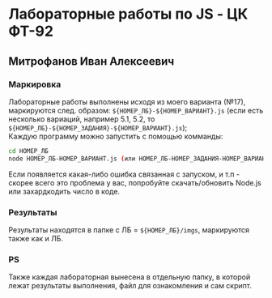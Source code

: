# Лабораторные работы по JS - ЦК ФТ-92
## Митрофанов Иван Алексеевич

### Маркировка

Лабораторные работы выполнены исходя из моего варианта (№17), маркируются след. образом: `${НОМЕР_ЛБ}-${НОМЕР_ВАРИАНТ}.js` (если есть несколько вариаций, например 5.1, 5.2, то `${НОМЕР_ЛБ}-${НОМЕР_ЗАДАНИЯ}-${НОМЕР_ВАРИАНТ}.js`);
<br />
Каждую программу можно запустить с помощью комманды: 
```bash
cd НОМЕР_ЛБ
node НОМЕР_ЛБ-НОМЕР_ВАРИАНТ.js (или НОМЕР_ЛБ-НОМЕР_ЗАДАНИЯ-НОМЕР_ВАРИАНТ.js)
```

Если появляется какая-либо ошибка связанная с запуском, и т.п - скорее всего это проблема у вас, попробуйте скачать/обновить Node.js или захардкодить число в коде.

### Результаты

Результаты находятся в папке с ЛБ = `${НОМЕР_ЛБ}/imgs`, маркируются также как и ЛБ.

### PS
Также каждая лабораторная вынесена в отдельную папку, в которой лежат результаты выполнения, файл для ознакомления и сам скрипт.